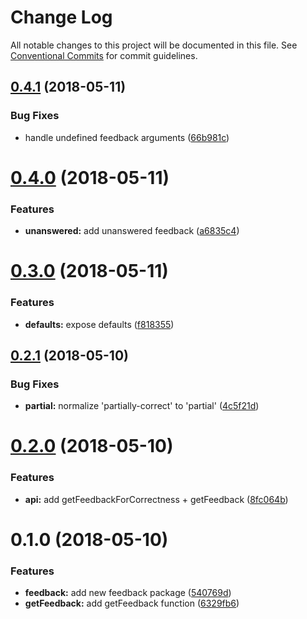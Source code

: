 # Change Log

All notable changes to this project will be documented in this file.
See [Conventional Commits](https://conventionalcommits.org) for commit guidelines.

<a name="0.4.1"></a>
## [0.4.1](https://github.com/pie-framework/pie-lib/compare/@pie-lib/feedback@0.4.0...@pie-lib/feedback@0.4.1) (2018-05-11)


### Bug Fixes

* handle undefined feedback arguments ([66b981c](https://github.com/pie-framework/pie-lib/commit/66b981c))




<a name="0.4.0"></a>
# [0.4.0](https://github.com/pie-framework/pie-lib/compare/@pie-lib/feedback@0.3.0...@pie-lib/feedback@0.4.0) (2018-05-11)


### Features

* **unanswered:** add unanswered feedback ([a6835c4](https://github.com/pie-framework/pie-lib/commit/a6835c4))




<a name="0.3.0"></a>
# [0.3.0](https://github.com/pie-framework/pie-lib/compare/@pie-lib/feedback@0.2.1...@pie-lib/feedback@0.3.0) (2018-05-11)


### Features

* **defaults:** expose defaults ([f818355](https://github.com/pie-framework/pie-lib/commit/f818355))




<a name="0.2.1"></a>
## [0.2.1](https://github.com/pie-framework/pie-lib/compare/@pie-lib/feedback@0.2.0...@pie-lib/feedback@0.2.1) (2018-05-10)


### Bug Fixes

* **partial:** normalize 'partially-correct' to 'partial' ([4c5f21d](https://github.com/pie-framework/pie-lib/commit/4c5f21d))




<a name="0.2.0"></a>
# [0.2.0](https://github.com/pie-framework/pie-lib/compare/@pie-lib/feedback@0.1.0...@pie-lib/feedback@0.2.0) (2018-05-10)


### Features

* **api:** add getFeedbackForCorrectness + getFeedback ([8fc064b](https://github.com/pie-framework/pie-lib/commit/8fc064b))




<a name="0.1.0"></a>
# 0.1.0 (2018-05-10)


### Features

* **feedback:** add new feedback package ([540769d](https://github.com/pie-framework/pie-lib/commit/540769d))
* **getFeedback:** add getFeedback function ([6329fb6](https://github.com/pie-framework/pie-lib/commit/6329fb6))
